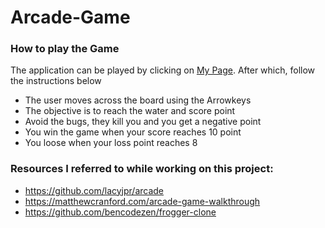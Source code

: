 # Arcade-Game

### How to play the Game
The application can be played by clicking on [My Page](https://bobobeehood.github.io/Arcade-Game/).
After which, follow the instructions below
* The user moves across the board using the Arrowkeys
* The objective is to reach the water and score point
* Avoid the bugs, they kill you and you get a negative point
* You win the game when your score reaches 10 point
* You loose when your loss point reaches 8

### Resources I referred to while working on this project:

* https://github.com/lacyjpr/arcade
* https://matthewcranford.com/arcade-game-walkthrough
* https://github.com/bencodezen/frogger-clone
